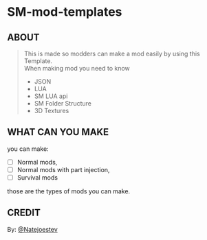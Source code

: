 # SM-mod-templates

## ABOUT

> This is made so modders can make a mod easily by using this Template.\
> When making mod you need to know
> - JSON
> - LUA
> - SM LUA api
> - SM Folder Structure
> - 3D Textures

## WHAT CAN YOU MAKE

you can make:
- [ ] Normal mods,
- [ ] Normal mods with part injection,
- [ ] Survival mods

those are the types of mods you can make.

## CREDIT
By: [@Natejoestev](https://github.com/Natejoestev)
